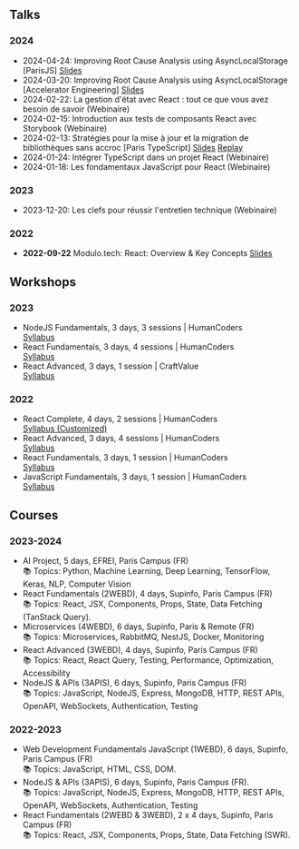 ## Talks

### 2024

- 2024-04-24: Improving Root Cause Analysis using AsyncLocalStorage
  [ParisJS]
  [Slides](https://talks-smoky.vercel.app/rca-and-asynclocalstorage)
- 2024-03-20: Improving Root Cause Analysis using AsyncLocalStorage
  [Accelerator Engineering]
  [Slides](https://talks-smoky.vercel.app/rca-and-asynclocalstorage)
- 2024-02-22: La gestion d'état avec React : tout ce que vous avez besoin de
  savoir (Webinaire)
- 2024-02-15: Introduction aux tests de composants React avec Storybook
  (Webinaire)
- 2024-02-13: Stratégies pour la mise à jour et la migration de bibliothèques
  sans accroc [Paris TypeScript]
  [Slides](https://talks-smoky.vercel.app/crossing-the-bridge-seamless-migrations/)
  [Replay](https://www.youtube.com/watch?v=vexfQg9bgIs&pp=ygVOU3RyYXTDqWdpZXMgcG91ciBsYSBtaXNlIMOgIGpvdXIgZXQgbGEgbWlncmF0aW9uIGRlIGJpYmxpb3Row6hxdWVzIHNhbnMgYWNjcm9j)
- 2024-01-24: Intégrer TypeScript dans un projet React (Webinaire)
- 2024-01-18: Les fondamentaux JavaScript pour React (Webinaire)

### 2023

- 2023-12-20: Les clefs pour réussir l'entretien technique (Webinaire)

### 2022

- **2022-09-22** Modulo.tech: React: Overview & Key Concepts
  [Slides](https://talks-smoky.vercel.app/react-an-overview/?slideIndex=0&stepIndex=0)

## Workshops

### 2023

- NodeJS Fundamentals, 3 days, 3 sessions | HumanCoders<br />
  [Syllabus](https://humancoders.com/formations/nodejs)
- React Fundamentals, 3 days, 4 sessions | HumanCoders<br />
  [Syllabus](https://humancoders.com/formations/react)
- React Advanced, 3 days, 1 session | CraftValue<br />
  [Syllabus](https://www.craftvalue.io/formations/react-avance)

### 2022

- React Complete, 4 days, 2 sessions | HumanCoders<br/>
  [Syllabus (Customized)](https://humancoders.com/formations/react)
- React Advanced, 3 days, 4 sessions | HumanCoders<br />
  [Syllabus](https://www.humancoders.com/formations/react-avance)
- React Fundamentals, 3 days, 1 session | HumanCoders<br/>
  [Syllabus](https://humancoders.com/formations/react)
- JavaScript Fundamentals, 3 days, 1 session | HumanCoders<br/>
  [Syllabus](https://humancoders.com/formations/javascript)

## Courses

### 2023-2024

- AI Project, 5 days, EFREI, Paris Campus (FR)<br />
  📚 Topics: Python, Machine Learning, Deep Learning, TensorFlow, Keras, NLP, Computer Vision
- React Fundamentals (2WEBD), 4 days, Supinfo, Paris Campus (FR)<br />
  📚 Topics: React, JSX, Components, Props, State, Data Fetching (TanStack
  Query).
- Microservices (4WEBD), 6 days, Supinfo, Paris & Remote (FR)<br />
  📚 Topics: Microservices, RabbitMQ, NestJS, Docker, Monitoring
- React Advanced (3WEBD), 4 days, Supinfo, Paris Campus (FR)<br />
  📚 Topics: React, React Query, Testing, Performance, Optimization, Accessibility
- NodeJS & APIs (3APIS), 6 days, Supinfo, Paris Campus (FR)<br />
  📚 Topics: JavaScript, NodeJS, Express, MongoDB, HTTP, REST APIs, OpenAPI, WebSockets, Authentication, Testing

### 2022-2023

- Web Development Fundamentals JavaScript (1WEBD), 6 days, Supinfo, Paris Campus (FR)<br />
  📚 Topics: JavaScript, HTML, CSS, DOM.
- NodeJS & APIs (3APIS), 6 days, Supinfo, Paris Campus (FR).<br />
  📚 Topics: JavaScript, NodeJS, Express, MongoDB, HTTP, REST APIs, OpenAPI, WebSockets, Authentication, Testing
- React Fundamentals (2WEBD & 3WEBD), 2 x 4 days, Supinfo, Paris Campus (FR)<br />
  📚 Topics: React, JSX, Components, Props, State, Data Fetching (SWR).
